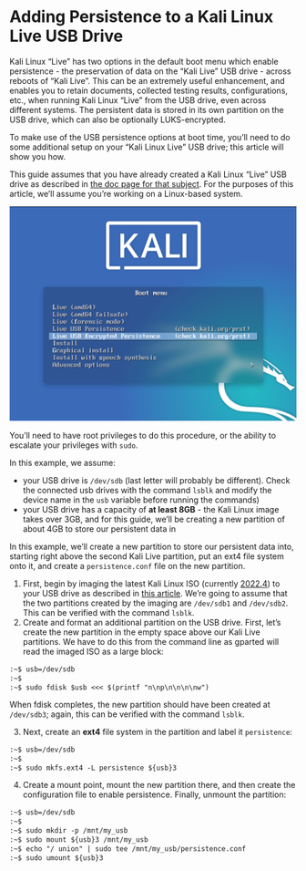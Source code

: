 # Adding Persistence to a Kali Linux Live USB Drive

Kali Linux “Live” has two options in the default boot menu which enable persistence - the preservation of data on the “Kali Live” USB drive - across reboots of “Kali Live”. This can be an extremely useful enhancement, and enables you to retain documents, collected testing results, configurations, etc., when running Kali Linux “Live” from the USB drive, even across different systems. The persistent data is stored in its own partition on the USB drive, which can also be optionally LUKS-encrypted.

To make use of the USB persistence options at boot time, you’ll need to do some additional setup on your “Kali Linux Live” USB drive; this article will show you how.

This guide assumes that you have already created a Kali Linux “Live” USB drive as described in [the doc page for that subject](broken-reference). For the purposes of this article, we’ll assume you’re working on a Linux-based system.

[![](<../../../.gitbook/assets/kali live usb persistence.png>)](<../../../.gitbook/assets/kali live usb persistence.png>)

You’ll need to have root privileges to do this procedure, or the ability to escalate your privileges with `sudo`.

In this example, we assume:

* your USB drive is `/dev/sdb` (last letter will probably be different). Check the connected usb drives with the command `lsblk` and modify the device name in the `usb` variable before running the commands)
* your USB drive has a capacity of **at least 8GB** - the Kali Linux image takes over 3GB, and for this guide, we’ll be creating a new partition of about 4GB to store our persistent data in

In this example, we’ll create a new partition to store our persistent data into, starting right above the second Kali Live partition, put an ext4 file system onto it, and create a `persistence.conf` file on the new partition.

1. First, begin by imaging the latest Kali Linux ISO (currently [2022.4](https://www.kali.org/get-kali/)) to your USB drive as described in [this article](broken-reference). We’re going to assume that the two partitions created by the imaging are `/dev/sdb1` and `/dev/sdb2`. This can be verified with the command `lsblk`.
2. Create and format an additional partition on the USB drive. First, let’s create the new partition in the empty space above our Kali Live partitions. We have to do this from the command line as gparted will read the imaged ISO as a large block:

```
:~$ usb=/dev/sdb
:~$
:~$ sudo fdisk $usb <<< $(printf "n\np\n\n\n\nw")
```

When fdisk completes, the new partition should have been created at `/dev/sdb3`; again, this can be verified with the command `lsblk`.

3. Next, create an **ext4** file system in the partition and label it `persistence`:

```
:~$ usb=/dev/sdb
:~$
:~$ sudo mkfs.ext4 -L persistence ${usb}3
```

4. Create a mount point, mount the new partition there, and then create the configuration file to enable persistence. Finally, unmount the partition:

```
:~$ usb=/dev/sdb
:~$
:~$ sudo mkdir -p /mnt/my_usb
:~$ sudo mount ${usb}3 /mnt/my_usb
:~$ echo "/ union" | sudo tee /mnt/my_usb/persistence.conf
:~$ sudo umount ${usb}3
```
